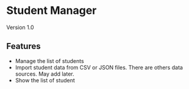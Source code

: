 # Student Manager
Version 1.0

## Features
- Manage the list of students
- Import student data from CSV or JSON files. There are others data sources. May add later.
- Show the list of student
